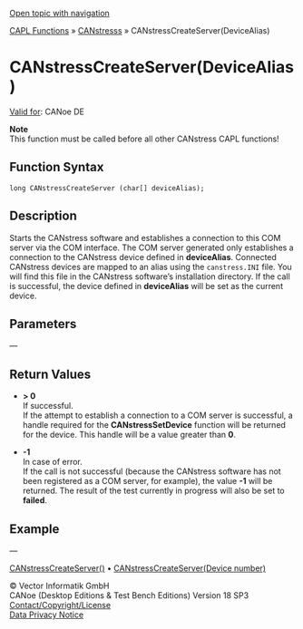 [Open topic with navigation](../../../../../CANoeDEFamily.htm#Topics/CAPLFunctions/CANstress/Functions/CAPLfunctionCANstressCreateServerDeviceAlias.md)

[CAPL Functions](../../CAPLfunctions.md) » [CANstresss](../CAPLfunctionsCANstressOverview.md) » CANstressCreateServer(DeviceAlias)

# CANstressCreateServer(DeviceAlias)

[Valid for](../../../Shared/FeatureAvailability.md):  CANoe DE

**Note**  
This function must be called before all other CANstress CAPL functions!

## Function Syntax

```
long CANstressCreateServer (char[] deviceAlias);
```

## Description

Starts the CANstress software and establishes a connection to this COM server via the COM interface. The COM server generated only establishes a connection to the CANstress device defined in **deviceAlias**. Connected CANstress devices are mapped to an alias using the `canstress.INI` file. You will find this file in the CANstress software’s installation directory. If the call is successful, the device defined in **deviceAlias** will be set as the current device.

## Parameters

—

## Return Values

- **> 0**  
  If successful.  
  If the attempt to establish a connection to a COM server is successful, a handle required for the **CANstressSetDevice** function will be returned for the device. This handle will be a value greater than **0**.

- **-1**  
  In case of error.  
  If the call is not successful (because the CANstress software has not been registered as a COM server, for example), the value **-1** will be returned. The result of the test currently in progress will also be set to **failed**.

## Example

—

[CANstressCreateServer()](CAPLfunctionCANstressCreateServer.md)  •  [CANstressCreateServer(Device number)](CAPLfunctionCANstressCreateServerDeviceNr.md)

© Vector Informatik GmbH  
CANoe (Desktop Editions & Test Bench Editions) Version 18 SP3  
[Contact/Copyright/License](../../../Shared/ContactCopyrightLicense.md)  
[Data Privacy Notice](https://www.vector.com/int/en/company/get-info/privacy-policy/)